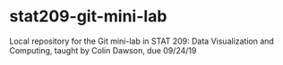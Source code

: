 # stat209-git-mini-lab
Local repository for the Git mini-lab in STAT 209: Data Visualization and Computing, taught by Colin Dawson, due 09/24/19
